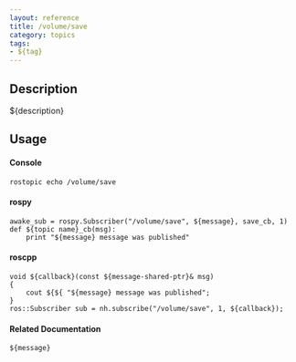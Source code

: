 ```yaml
---
layout: reference
title: /volume/save
category: topics
tags: 
- ${tag}
---
```


## Description
${description}

## Usage
#### Console
```
rostopic echo /volume/save
```

#### rospy
```
awake_sub = rospy.Subscriber("/volume/save", ${message}, save_cb, 1)
def ${topic name}_cb(msg):
    print "${message} message was published"
```

#### roscpp
```
void ${callback}(const ${message-shared-ptr}& msg)
{
    cout ${${ "${message} message was published";
}
ros::Subscriber sub = nh.subscribe("/volume/save", 1, ${callback});
```

#### Related Documentation
``${message}``
